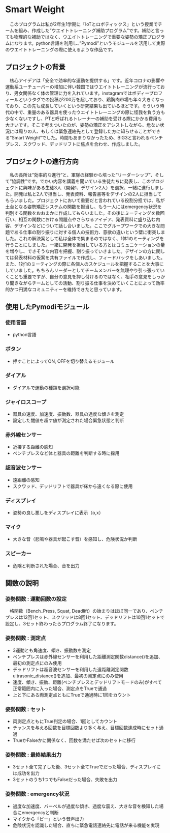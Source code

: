 # Smart Weight
　このプログラムは私が2年生1学期に「IoTとロボティックス」という授業でチームを組み、作成した”ウエイトトレーニング補助プログラム”です。補助と言っても物理的な補助ではなく、ウエイトトレーニングで重要な姿勢の矯正プログラムになります。python言語を利用し、”Pymodi”というモジュールを活用して実際のウエイトトレーニングの際に使えるような作品です。
## プロジェクトの背景
　核心アイデアは「安全で効率的な運動を提供する」です。近年コロナの影響や運動系ユーチューバーの増加に伴い韓国ではウエイトトレーニングが流行っており、男女関係なく体の管理に力を入れています。instagramではボディープロフィールというタグでの投稿が200万を超しており、鶏胸肉市場も年々大きくなっており、この先も成長していくという研究結果も出ているほどです。そういう時代の中で、重量のある器具を使ったウエイトトレーニングの際に怪我を負う方も少なくないですし、PTと呼ばれるトレーナーの補助を受ける際にかかる費用も大きいです。そこで考えついたのが、姿勢の矯正をアシストしながら、危ない状況には周りの人、もしくは緊急連絡先として登録した方に知らせることができる”Smart Weight”でした。時間もあまりなかったため、BIG3と言われるベンチプレス、スクワッド、デッドリフトに焦点を合わせ、作成しました。

## プロジェクトの進行方向
 　私の長所は”効率的な進行”と、軍隊の経験から培った”リーダーシップ”、そして”協調性”です。でかい内容を講義を聞いている生徒たちに発表し、このプロジェクトに興味がある生徒3人（開発1、デザイン2人）を選択、一緒に進行しました。開発は私と2人で担当し、発表資料、報告書等をデザインの2人に担当してもらいました。プロジェクトにおいて重要だと言われている役割分担では、私が土台となる姿勢矯正システムの関数を担当し、もう一人にはemergency状況を判別する関数をおおまかに作成してもらいました。その後にミーティングを数回行い、相互の関数における問題点やさらなるアイデア、発表資料に盛り込む内容、デザインなどについて話し合いました。ここでグループワークでの大きな問題である仕事の割り振りに対する個人の技術力、意欲の違いという壁に衝突しました。これの解決案として私は全体で集まるのではなく、1体1のミーティングを行うことにしました。一緒に開発を担当している方とはコミュニケーションの量を増やし、できそうな内容を把握、割り振っていきました。デザインの方に関しては発表材料の仮案を共有ファイルで作成し、フィードバックをしあいました。また、1対1のミーティングの際に各個人のスケジュールを把握することを大事にしていました。もちろんリーダーとしてチームメンバーを無理やり引っ張っていくことも重要ですが、自分の意見を押し付けるのではなく、相手の意見をしっかり聞きながらチームとしての活動、割り振る仕事を決めていくことによって効率的かつ円満なコミュニティーを維持できたと思っています。

## 使用したPymodiモジュール
  ### 使用言語
  - python言語
  ### ボタン
  - 押すことによってON, OFFを切り替えるモジュール 
  ### ダイアル
  - ダイアルで運動の種類を選択可能
  ### ジャイロスコープ
  - 器具の速度、加速度、振動数、器具の過度な傾きを測定
  - 設定した閾値を超す値が測定された場合緊急状態と判断
  ### 赤外線センサー
  - 近接する距離の感知
  - ベンチプレスなど体と器具の距離を判断する時に採用
  ### 超音波センサー
  - 遠距離の感知
  - スクワッド、デッドリフトで器具が床から遠くなる際に使用
  ### ディスプレイ
  - 姿勢の良し悪しをディスプレイに表示（o,x）
  ### マイク
  - 大きな音（悲鳴や器具が起こす音）を感知し、危険状況か判断
  ### スピーカー
  - 危険と判断された場合、音を出力

## 関数の説明
  ### 姿勢関数 : 運動回数の設定
  　格関数（Bench_Press, Squat, Deadlift）の始まりはほぼ同一であり、ベンチプレスは12回1セット、スクワッドは8回1セット、デッドリフトは10回1セットで設定し、3セット終わったらプログラム終了になります。
  ### 姿勢関数 : 測定点
  - 3運動とも角速度、傾き、振動数を測定
  - ベンチプレスは赤外線センサーを利用した距離測定関数distance()を追加、最初の測定点にのみ使用
  - デッドリフトは超音波センサーを利用した遠距離測定関数ultrasonic_distance()を追加、最初の測定点にのみ使用
  - 速度、傾き、振動、距離(ベンチプレスとデッドリフトモードのみ)がすべて正常範囲内に入った場合、測定点をTrueで通過
  - 上と下にある両測定点ともにTrueで通過時に1回をカウント
  ### 姿勢関数 : セット
  - 両測定点ともにTrue判定の場合、1回としてカウント
  - チャンスを与える回数を目標回数より多く与え、目標回数達成時にセット通過
  - TrueかFalseかに関係なく、回数を満たせば次のセットに移行
   ### 姿勢関数 : 最終結果出力
   - 3セット全て完了した後、3セット全てTrueでだった場合、ディスプレイには成功を出力
   - 3セットのうち1つでもFalseだった場合、失敗を出力
   ### 姿勢関数 : emergency状況
   - 過度な加速度、バーベルが過度な傾き、過度な震え、大きな音を検知した場合にemergencyと判断
   - マイクから「ピー」という音声出力
   - 危険状況を認識した場合、直ちに緊急電話連絡先に電話が来る機能を実現

